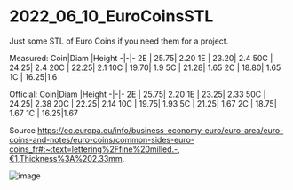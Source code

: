 # 2022_06_10_EuroCoinsSTL
Just some STL of Euro Coins if you need them for a project.

Measured:
 Coin|Diam |Height 
 -|-|-
2E | 25.75| 2.20
1E | 23.20| 2.4
50C | 24.25| 2.4
20C | 22.25| 2.1
10C | 19.70| 1.9
5C | 21.28| 1.65
2C | 18.80| 1.65
1C | 16.25|1.6


Official:
 Coin|Diam |Height 
 -|-|-
2E | 25.75| 2.20
1E | 23.25| 2.33
50C | 24.25| 2.38
20C | 22.25| 2.14
10C | 19.75| 1.93
5C | 21.25| 1.67
2C | 18.75| 1.67
1C | 16.25|1.67

Source
https://ec.europa.eu/info/business-economy-euro/euro-area/euro-coins-and-notes/euro-coins/common-sides-euro-coins_fr#:~:text=lettering%2Ffine%20milled.-,€1,Thickness%3A%202.33mm.

![image](https://user-images.githubusercontent.com/106495897/173064478-3b09dba5-2ec1-43e4-96b2-d82ab36cf555.png)
